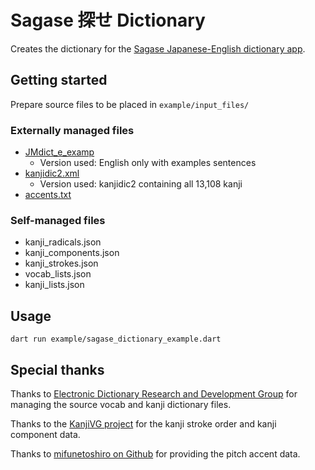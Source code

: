 # Sagase 探せ Dictionary

Creates the dictionary for the [Sagase Japanese-English dictionary app](https://github.com/Moseco/sagase).

## Getting started

Prepare source files to be placed in ```example/input_files/```

### Externally managed files

- [JMdict_e_examp](https://www.edrdg.org/wiki/index.php/JMdict-EDICT_Dictionary_Project)
    - Version used: English only with examples sentences
- [kanjidic2.xml](https://www.edrdg.org/wiki/index.php/KANJIDIC_Project)
    - Version used: kanjidic2 containing all 13,108 kanji
- [accents.txt](https://github.com/mifunetoshiro/kanjium/blob/master/data/source_files/raw/accents.txt)

### Self-managed files

- kanji_radicals.json
- kanji_components.json
- kanji_strokes.json
- vocab_lists.json
- kanji_lists.json

## Usage

```dart run example/sagase_dictionary_example.dart```

## Special thanks

Thanks to [Electronic Dictionary Research and Development Group](http://www.edrdg.org/) for managing the source vocab and kanji dictionary files.

Thanks to the [KanjiVG project](http://kanjivg.tagaini.net/) for the kanji stroke order and kanji component data.

Thanks to [mifunetoshiro on Github](https://github.com/mifunetoshiro/kanjium) for providing the pitch accent data.
